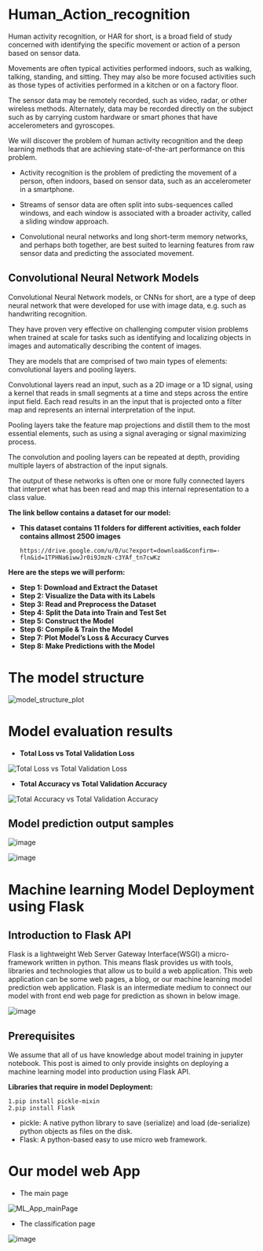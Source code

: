 # Human_Action_recognition

Human activity recognition, or HAR for short, is a broad field of study concerned with identifying
the specific movement or action of a person based on sensor data.

Movements are often typical activities performed indoors, such as walking, talking, standing, and sitting. 
They may also be more focused activities such as those types of activities performed in a kitchen or on a factory floor.

The sensor data may be remotely recorded, such as video, radar, or other wireless methods.
Alternately, data may be recorded directly on the subject such as by carrying custom hardware or smart phones that have accelerometers and gyroscopes.

We will discover the problem of human activity recognition and the deep learning methods that are achieving state-of-the-art performance on this problem.

  - Activity recognition is the problem of predicting the movement of a person, often indoors, based on sensor data, such as an accelerometer in a smartphone.
  - Streams of sensor data are often split into subs-sequences called windows, and each window is associated with a broader activity, called a sliding window approach.

  - Convolutional neural networks and long short-term memory networks, and perhaps both together, are best suited to learning features from raw sensor data and predicting the       associated movement.


## Convolutional Neural Network Models
Convolutional Neural Network models, or CNNs for short, are a type of deep neural network that were developed for use with image data, e.g. such as handwriting recognition.

They have proven very effective on challenging computer vision problems when trained at scale for tasks such as identifying and localizing objects in images and automatically describing the content of images.

They are models that are comprised of two main types of elements: convolutional layers and pooling layers.

Convolutional layers read an input, such as a 2D image or a 1D signal, using a kernel that reads in small segments at a time and steps across the entire input field. Each read results in an the input that is projected onto a filter map and represents an internal interpretation of the input.

Pooling layers take the feature map projections and distill them to the most essential elements, such as using a signal averaging or signal maximizing process.

The convolution and pooling layers can be repeated at depth, providing multiple layers of abstraction of the input signals.

The output of these networks is often one or more fully connected layers that interpret what has been read and map this internal representation to a class value.






**The link bellow contains a dataset for our model:**
 - **This dataset contains 11 folders for different activities, each folder contains allmost 2500 images**

       https://drive.google.com/u/0/uc?export=download&confirm=-fln&id=1TPHNa6iwwJr0i9JmzN-c3YAf_tn7cwKz
       
       


**Here are the steps we will perform:**

- **Step 1: Download and Extract the Dataset**
- **Step 2: Visualize the Data with its Labels**
- **Step 3: Read and Preprocess the Dataset**
- **Step 4: Split the Data into Train and Test Set**
- **Step 5: Construct the Model**
- **Step 6: Compile & Train the Model**
- **Step 7: Plot Model’s Loss & Accuracy Curves**
- **Step 8: Make Predictions with the Model**


# The model structure

 ![model_structure_plot](https://user-images.githubusercontent.com/71146628/117590953-2d371d80-b132-11eb-92ac-013faa43e0b4.png)


# Model evaluation results 

- **Total Loss vs Total Validation Loss**

![Total Loss vs Total Validation Loss](https://user-images.githubusercontent.com/71146628/117591052-cbc37e80-b132-11eb-8a3c-57fe3f5fae84.png)

- **Total Accuracy vs Total Validation Accuracy**

![Total Accuracy vs Total Validation Accuracy](https://user-images.githubusercontent.com/71146628/117591034-a46cb180-b132-11eb-881c-b308a6de45d3.png)



## Model prediction output samples 

![image](https://user-images.githubusercontent.com/71146628/117591499-16de9100-b135-11eb-8ffb-c505d3b4313c.png)

![image](https://user-images.githubusercontent.com/71146628/117591573-5e651d00-b135-11eb-81d2-b94bd027b9be.png)




# Machine learning Model Deployment using Flask

## Introduction to Flask API
Flask is a lightweight Web Server Gateway Interface(WSGI) a micro-framework written in python. This means flask provides us with tools, libraries and technologies that allow us to build a web application. This web application can be some web pages, a blog, or our machine learning model prediction web application. Flask is an intermediate medium to connect our model with front end web page for prediction as shown in below image.

![image](https://user-images.githubusercontent.com/71146628/117591297-345f2b00-b134-11eb-94c9-dd5e3b13757f.png)


## Prerequisites

We assume that all of us have knowledge about model training in jupyter notebook. This post is aimed to only provide insights on deploying a machine learning model into production using Flask API.

**Libraries that require in model Deployment:**

    1.pip install pickle-mixin
    2.pip install Flask
    
- pickle: A native python library to save (serialize) and load (de-serialize) python objects as files on the disk.
- Flask: A python-based easy to use micro web framework.


# Our model web App

  - The main page 

![ML_App_mainPage](https://user-images.githubusercontent.com/71146628/117591620-99ffe700-b135-11eb-9032-4fa96def0142.jpeg)


  - The classification page

![image](https://user-images.githubusercontent.com/71146628/117591586-7341b080-b135-11eb-821a-66fca09fdaf0.png)

     
  
  



